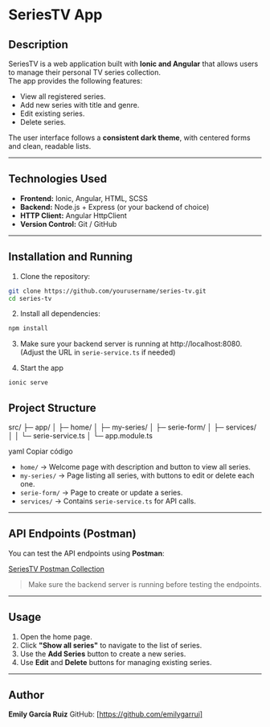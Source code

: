 # SeriesTV App

## Description

SeriesTV is a web application built with **Ionic and Angular** that allows users to manage their personal TV series collection.  
The app provides the following features:

- View all registered series.
- Add new series with title and genre.
- Edit existing series.
- Delete series.

The user interface follows a **consistent dark theme**, with centered forms and clean, readable lists.

---

## Technologies Used

- **Frontend:** Ionic, Angular, HTML, SCSS  
- **Backend:** Node.js + Express (or your backend of choice)  
- **HTTP Client:** Angular HttpClient  
- **Version Control:** Git / GitHub  

---

## Installation and Running

1. Clone the repository:

```bash
git clone https://github.com/yourusername/series-tv.git
cd series-tv
```

2. Install all dependencies:

```bash
npm install
```

3. Make sure your backend server is running at http://localhost:8080. (Adjust the URL in `serie-service.ts` if needed)

4. Start the app
``` bash
ionic serve
```

## Project Structure

src/
├─ app/
│ ├─ home/
│ ├─ my-series/
│ ├─ serie-form/
│ ├─ services/
│ │ └─ serie-service.ts
│ └─ app.module.ts

yaml
Copiar código

- `home/` → Welcome page with description and button to view all series.  
- `my-series/` → Page listing all series, with buttons to edit or delete each one.  
- `serie-form/` → Page to create or update a series.  
- `services/` → Contains `serie-service.ts` for API calls.  

---

## API Endpoints (Postman)

You can test the API endpoints using **Postman**:

[SeriesTV Postman Collection](https://documenter.getpostman.com/view/48969121/2sB3QGuBbg)

> Make sure the backend server is running before testing the endpoints.

---

## Usage

1. Open the home page.  
2. Click **"Show all series"** to navigate to the list of series.  
3. Use the **Add Series** button to create a new series.  
4. Use **Edit** and **Delete** buttons for managing existing series.  

---

## Author

**Emily García Ruiz**
GitHub: [https://github.com/emilygarrui]